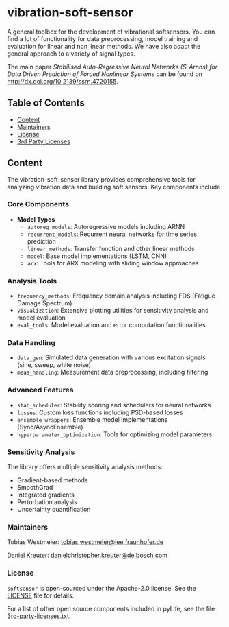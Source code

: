 # vibration-soft-sensor   <!-- omit in toc -->

A general toolbox for the development of vibrational softsensors. You can find a lot of functionality for data  preprocessing, model training and evaluation for linear and non linear methods. 
We have also adapt the general approach to a variety of signal types.

The main paper *Stabilised Auto-Regressive Neural Networks (S-Arnns) for Data Driven Prediction of Forced Nonlinear Systems* can be found on http://dx.doi.org/10.2139/ssrn.4720155.

## Table of Contents  <!-- omit in toc -->

- [Content](#content)
- [Maintainers](#maintainers)  
- [License](#license)
- [3rd Party Licenses](#3rd-party-licenses)
  

<a name="content"></a>

## Content

The vibration-soft-sensor library provides comprehensive tools for analyzing vibration data and building soft sensors. Key components include:

### Core Components
- **Model Types**
  - `autoreg_models`: Autoregressive models including ARNN
  - `recurrent_models`: Recurrent neural networks for time series prediction
  - `linear_methods`: Transfer function and other linear methods
  - `model`: Base model implementations (LSTM, CNN)
  - `arx`: Tools for ARX modeling with sliding window approaches

### Analysis Tools
- `frequency_methods`: Frequency domain analysis including FDS (Fatigue Damage Spectrum)
- `visualization`: Extensive plotting utilities for sensitivity analysis and model evaluation
- `eval_tools`: Model evaluation and error computation functionalities

### Data Handling
- `data_gen`: Simulated data generation with various excitation signals (sine, sweep, white noise)
- `meas_handling`: Measurement data preprocessing, including filtering

### Advanced Features
- `stab_scheduler`: Stability scoring and schedulers for neural networks
- `losses`: Custom loss functions including PSD-based losses
- `ensemble_wrappers`: Ensemble model implementations (Sync/AsyncEnsemble)
- `hyperparameter_optimization`: Tools for optimizing model parameters

### Sensitivity Analysis
The library offers multiple sensitivity analysis methods:
- Gradient-based methods
- SmoothGrad
- Integrated gradients
- Perturbation analysis
- Uncertainty quantification


<a name="maintainers"></a>

### Maintainers
Tobias Westmeier: <tobias.westmeier@iee.fraunhofer.de>

Daniel Kreuter: <danielchristopher.kreuter@de.bosch.com>

<a name="license"></a>

### License
`softsensor` is open-sourced under the Apache-2.0 license. See the
[LICENSE](LICENSE) file for details.

For a list of other open source components included in pyLife, see the
file [3rd-party-licenses.txt](3rd-party-licenses.txt).

